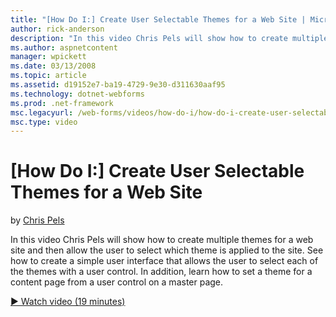 ```yaml
---
title: "[How Do I:] Create User Selectable Themes for a Web Site | Microsoft Docs"
author: rick-anderson
description: "In this video Chris Pels will show how to create multiple themes for a web site and then allow the user to select which theme is applied to the site. See how..."
ms.author: aspnetcontent
manager: wpickett
ms.date: 03/13/2008
ms.topic: article
ms.assetid: d19152e7-ba19-4729-9e30-d311630aaf95
ms.technology: dotnet-webforms
ms.prod: .net-framework
msc.legacyurl: /web-forms/videos/how-do-i/how-do-i-create-user-selectable-themes-for-a-web-site
msc.type: video
---
```

[How Do I:] Create User Selectable Themes for a Web Site
====================
by [Chris Pels](https://twitter.com/chrispels)

In this video Chris Pels will show how to create multiple themes for a web site and then allow the user to select which theme is applied to the site. See how to create a simple user interface that allows the user to select each of the themes with a user control. In addition, learn how to set a theme for a content page from a user control on a master page.

[&#9654; Watch video (19 minutes)](https://channel9.msdn.com/Blogs/ASP-NET-Site-Videos/how-do-i-create-user-selectable-themes-for-a-web-site)